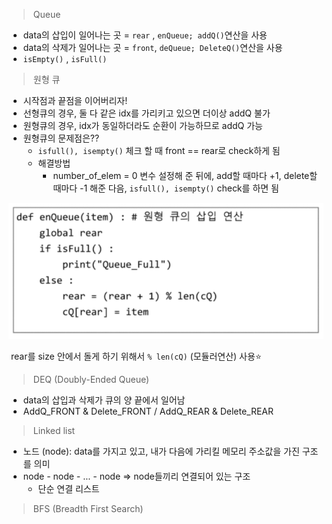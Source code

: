 > Queue

* data의 삽입이 일어나는 곳 = `rear` , `enQueue; addQ()`연산을 사용
* data의 삭제가 일어나는 곳 = `front`, `deQueue; DeleteQ()`연산을 사용
* `isEmpty()` , `isFull()`



> 원형 큐

* 시작점과 끝점을 이어버리자!
* 선형큐의 경우, 둘 다 같은 idx를 가리키고 있으면 더이상 addQ 불가
* 원형큐의 경우, idx가 동일하더라도 순환이 가능하므로 addQ 가능
* 원형큐의 문제점은??
  * `isfull(), isempty()` 체크 할 때 front == rear로 check하게 됨
  * 해결방법
    * number_of_elem = 0 변수 설정해 준 뒤에, add할 때마다 +1, delete할 때마다 -1 해준 다음, `isfull(), isempty()` check를 하면 됨

![image-20220225125731110](sw_day9_2.assets/image-20220225125731110.png)

​		rear를 size 안에서 돌게 하기 위해서 `% len(cQ)` (모듈러연산) 사용:star:



> DEQ (Doubly-Ended Queue)

* data의 삽입과 삭제가 큐의 양 끝에서 일어남
* AddQ_FRONT & Delete_FRONT / AddQ_REAR & Delete_REAR

> Linked list

* 노드 (node): data를 가지고 있고, 내가 다음에 가리킬 메모리 주소값을 가진 구조를 의미
* node - node - ... - node => node들끼리 연결되어 있는 구조
  * 단순 연결 리스트



> BFS (Breadth First Search)

